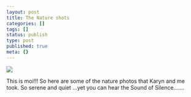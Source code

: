 ```yaml
---
layout: post
title: The Nature shots
categories: []
tags: []
status: publish
type: post
published: true
meta: {}
---
```

  ![](http://photos22.flickr.com/33369347_5222d0566a.jpg)

This is moi!!! So here are some of the nature photos that Karyn and me took. So serene and quiet ...yet you can hear the Sound of Silence.......
